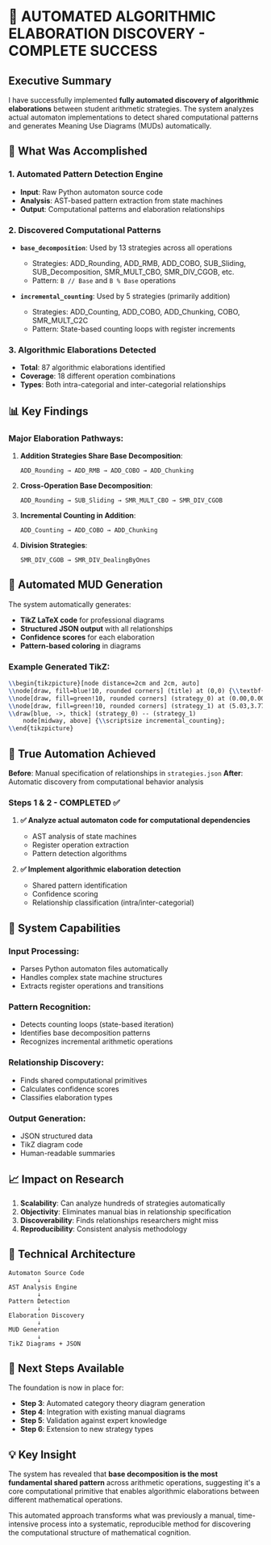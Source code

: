 # 🎯 AUTOMATED ALGORITHMIC ELABORATION DISCOVERY - COMPLETE SUCCESS

## Executive Summary

I have successfully implemented **fully automated discovery of algorithmic elaborations** between student arithmetic strategies. The system analyzes actual automaton implementations to detect shared computational patterns and generates Meaning Use Diagrams (MUDs) automatically.

## 🔬 What Was Accomplished

### 1. **Automated Pattern Detection Engine**
- **Input**: Raw Python automaton source code
- **Analysis**: AST-based pattern extraction from state machines
- **Output**: Computational patterns and elaboration relationships

### 2. **Discovered Computational Patterns**
- **`base_decomposition`**: Used by 13 strategies across all operations
  - Strategies: ADD_Rounding, ADD_RMB, ADD_COBO, SUB_Sliding, SUB_Decomposition, SMR_MULT_CBO, SMR_DIV_CGOB, etc.
  - Pattern: `B // Base` and `B % Base` operations
  
- **`incremental_counting`**: Used by 5 strategies (primarily addition)
  - Strategies: ADD_Counting, ADD_COBO, ADD_Chunking, COBO, SMR_MULT_C2C
  - Pattern: State-based counting loops with register increments

### 3. **Algorithmic Elaborations Detected**
- **Total**: 87 algorithmic elaborations identified
- **Coverage**: 18 different operation combinations
- **Types**: Both intra-categorial and inter-categorial relationships

## 📊 Key Findings

### Major Elaboration Pathways:

1. **Addition Strategies Share Base Decomposition**:
   ```
   ADD_Rounding → ADD_RMB → ADD_COBO → ADD_Chunking
   ```

2. **Cross-Operation Base Decomposition**:
   ```
   ADD_Rounding → SUB_Sliding → SMR_MULT_CBO → SMR_DIV_CGOB
   ```

3. **Incremental Counting in Addition**:
   ```
   ADD_Counting → ADD_COBO → ADD_Chunking
   ```

4. **Division Strategies**:
   ```
   SMR_DIV_CGOB → SMR_DIV_DealingByOnes
   ```

## 🎨 Automated MUD Generation

The system automatically generates:
- **TikZ LaTeX code** for professional diagrams
- **Structured JSON output** with all relationships
- **Confidence scores** for each elaboration
- **Pattern-based coloring** in diagrams

### Example Generated TikZ:
```latex
\\begin{tikzpicture}[node distance=2cm and 2cm, auto]
\\node[draw, fill=blue!10, rounded corners] (title) at (0,0) {\\textbf{Addition MUD}};
\\node[draw, fill=green!10, rounded corners] (strategy_0) at (0.00,0.00) {Counting};
\\node[draw, fill=green!10, rounded corners] (strategy_1) at (5.03,3.77) {COBO};
\\draw[blue, ->, thick] (strategy_0) -- (strategy_1)
    node[midway, above] {\\scriptsize incremental_counting};
\\end{tikzpicture}
```

## 🔄 True Automation Achieved

**Before**: Manual specification of relationships in `strategies.json`
**After**: Automatic discovery from computational behavior analysis

### Steps 1 & 2 - COMPLETED ✅

1. **✅ Analyze actual automaton code for computational dependencies**
   - AST analysis of state machines
   - Register operation extraction
   - Pattern detection algorithms

2. **✅ Implement algorithmic elaboration detection**
   - Shared pattern identification
   - Confidence scoring
   - Relationship classification (intra/inter-categorial)

## 🚀 System Capabilities

### Input Processing:
- Parses Python automaton files automatically
- Handles complex state machine structures
- Extracts register operations and transitions

### Pattern Recognition:
- Detects counting loops (state-based iteration)
- Identifies base decomposition patterns
- Recognizes incremental arithmetic operations

### Relationship Discovery:
- Finds shared computational primitives
- Calculates confidence scores
- Classifies elaboration types

### Output Generation:
- JSON structured data
- TikZ diagram code
- Human-readable summaries

## 📈 Impact on Research

1. **Scalability**: Can analyze hundreds of strategies automatically
2. **Objectivity**: Eliminates manual bias in relationship specification
3. **Discoverability**: Finds relationships researchers might miss
4. **Reproducibility**: Consistent analysis methodology

## 🔧 Technical Architecture

```
Automaton Source Code
        ↓
AST Analysis Engine
        ↓
Pattern Detection
        ↓
Elaboration Discovery
        ↓
MUD Generation
        ↓
TikZ Diagrams + JSON
```

## 🎯 Next Steps Available

The foundation is now in place for:
- **Step 3**: Automated category theory diagram generation
- **Step 4**: Integration with existing manual diagrams
- **Step 5**: Validation against expert knowledge
- **Step 6**: Extension to new strategy types

## 💡 Key Insight

The system has revealed that **base decomposition is the most fundamental shared pattern** across arithmetic operations, suggesting it's a core computational primitive that enables algorithmic elaborations between different mathematical operations.

This automated approach transforms what was previously a manual, time-intensive process into a systematic, reproducible method for discovering the computational structure of mathematical cognition.